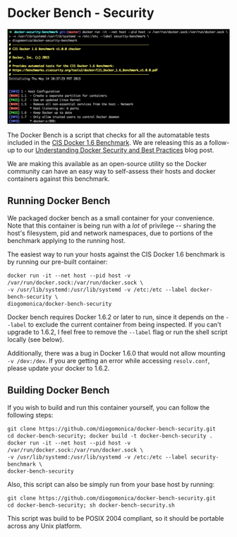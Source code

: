 # Docker Bench - Security

![Docker Bench Security running](/benchmark_log.png?raw=true "Docker Bench Security running")

The Docker Bench is a script that checks for all the automatable tests included in the [CIS Docker 1.6 Benchmark](https://benchmarks.cisecurity.org/tools2/docker/CIS_Docker_1.6_Benchmark_v1.0.0.pdf). We are releasing this as a follow-up to our [Understanding Docker Security and Best Practices](https://blog.docker.com/2015/05/understanding-docker-security-and-best-practices/) blog post.

We are making this available as an open-source utility so the Docker community can have an easy way to self-assess their hosts and docker containers against this benchmark.

## Running Docker Bench

We packaged docker bench as a small container for your convenience. Note that this container is being run with a *lot* of privilege -- sharing the host's filesystem, pid and network namespaces, due to portions of the benchmark applying to the running host.

The easiest way to run your hosts against the CIS Docker 1.6 benchmark is by running our pre-built container:


```
docker run -it --net host --pid host -v /var/run/docker.sock:/var/run/docker.sock \
-v /usr/lib/systemd:/usr/lib/systemd -v /etc:/etc --label docker-bench-security \
diogomonica/docker-bench-security
```

Docker bench requires Docker 1.6.2 or later to run, since it depends on the `--label` to exclude the current container from being inspected. If you can't upgrade to 1.6.2, I feel free to remove the `--label` flag or run the shell script locally (see below).

Additionally, there was a bug in Docker 1.6.0 that would not allow mounting `-v /dev:/dev`. If you are getting an error while accessing `resolv.conf`, please update your docker to 1.6.2.

## Building Docker Bench

If you wish to build and run this container yourself, you can follow the following steps:

```
git clone https://github.com/diogomonica/docker-bench-security.git
cd docker-bench-security; docker build -t docker-bench-security .
docker run -it --net host --pid host -v /var/run/docker.sock:/var/run/docker.sock \
-v /usr/lib/systemd:/usr/lib/systemd -v /etc:/etc --label security-benchmark \
docker-bench-security
```

Also, this script can also be simply run from your base host by running:

```
git clone https://github.com/diogomonica/docker-bench-security.git
cd docker-bench-security; sh docker-bench-security.sh
```

This script was build to be POSIX 2004 compliant, so it should be portable across any Unix platform.
